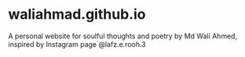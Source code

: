 # waliahmad.github.io
A personal website for soulful thoughts and poetry by Md Wali Ahmed, inspired by Instagram page @lafz.e.rooh.3
